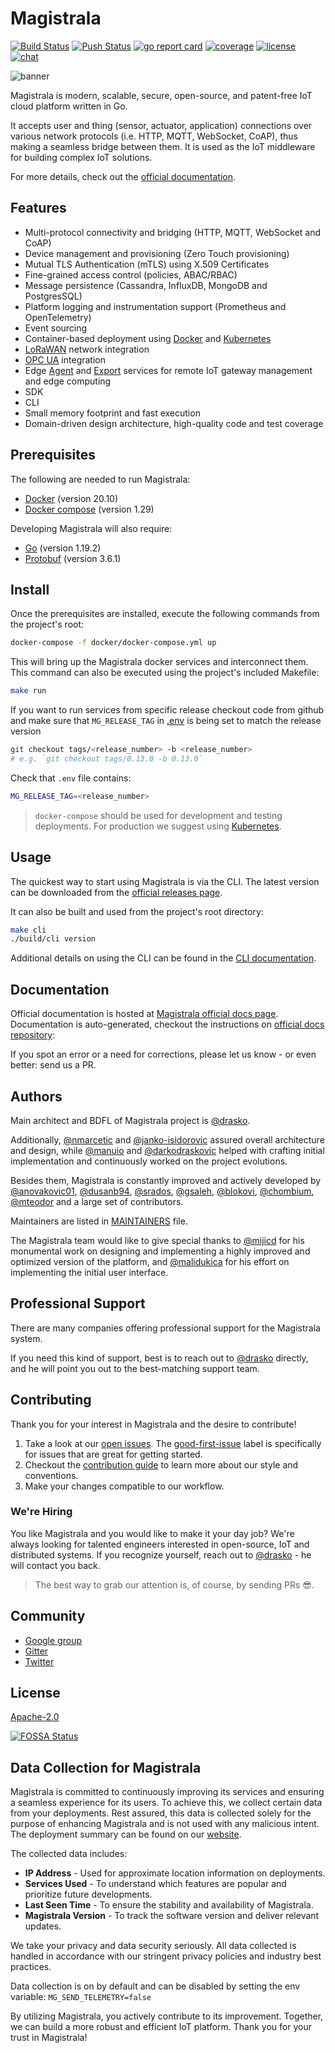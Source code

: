 # Magistrala
[![Build Status](https://github.com/absmach/magistrala/actions/workflows/tests.yml/badge.svg)](https://github.com/absmach/magistrala/actions?query=workflow%3A"CI%20Pipeline")
[![Push Status](https://github.com/absmach/magistrala/actions/workflows/build.yml/badge.svg)](https://github.com/absmach/magistrala/actions?query=workflow%3A"Continuous%20Delivery")
[![go report card][grc-badge]][grc-url]
[![coverage][cov-badge]][cov-url]
[![license][license]](LICENSE)
[![chat][gitter-badge]][gitter]

![banner][banner]

Magistrala is modern, scalable, secure, open-source, and patent-free IoT cloud platform written in Go.

It accepts user and thing (sensor, actuator, application) connections over various network protocols (i.e. HTTP,
MQTT, WebSocket, CoAP), thus making a seamless bridge between them. It is used as the IoT middleware
for building complex IoT solutions.

For more details, check out the [official documentation][docs].

## Features

- Multi-protocol connectivity and bridging (HTTP, MQTT, WebSocket and CoAP)
- Device management and provisioning (Zero Touch provisioning)
- Mutual TLS Authentication (mTLS) using X.509 Certificates
- Fine-grained access control (policies, ABAC/RBAC)
- Message persistence (Cassandra, InfluxDB, MongoDB and PostgresSQL)
- Platform logging and instrumentation support (Prometheus and OpenTelemetry)
- Event sourcing
- Container-based deployment using [Docker][docker] and [Kubernetes][kubernetes]
- [LoRaWAN][lora] network integration
- [OPC UA](opcua) integration
- Edge [Agent](agent) and [Export](export) services for remote IoT gateway management and edge computing
- SDK
- CLI
- Small memory footprint and fast execution
- Domain-driven design architecture, high-quality code and test coverage

## Prerequisites

The following are needed to run Magistrala:

- [Docker](https://docs.docker.com/install/) (version 20.10)
- [Docker compose](https://docs.docker.com/compose/install/) (version 1.29)

Developing Magistrala will also require:

- [Go](https://golang.org/doc/install) (version 1.19.2)
- [Protobuf](https://github.com/protocolbuffers/protobuf#protocol-compiler-installation) (version 3.6.1)

## Install

Once the prerequisites are installed, execute the following commands from the project's root:

```bash
docker-compose -f docker/docker-compose.yml up
```

This will bring up the Magistrala docker services and interconnect them. This command can also be executed using the project's included Makefile:

```bash
make run
```

If you want to run services from specific release checkout code from github and make sure that
`MG_RELEASE_TAG` in [.env](.env) is being set to match the release version

```bash
git checkout tags/<release_number> -b <release_number>
# e.g. `git checkout tags/0.13.0 -b 0.13.0`
```

Check that `.env` file contains:

```bash
MG_RELEASE_TAG=<release_number>
```

>`docker-compose` should be used for development and testing deployments. For production we suggest using [Kubernetes](https://docs.mainflux.io/kubernetes).

## Usage

The quickest way to start using Magistrala is via the CLI. The latest version can be downloaded from the [official releases page][rel].

It can also be built and used from the project's root directory:

```bash
make cli
./build/cli version
```

Additional details on using the CLI can be found in the [CLI documentation](https://docs.mainflux.io/cli).

## Documentation

Official documentation is hosted at [Magistrala official docs page][docs]. Documentation is auto-generated, checkout the instructions on [official docs repository](https://github.com/mainflux/docs):

If you spot an error or a need for corrections, please let us know - or even better: send us a PR.

## Authors

Main architect and BDFL of Magistrala project is [@drasko][drasko].

Additionally, [@nmarcetic][nikola] and [@janko-isidorovic][janko] assured
overall architecture and design, while [@manuio][manu] and [@darkodraskovic][darko]
helped with crafting initial implementation and continuously worked on the project evolutions.

Besides them, Magistrala is constantly improved and actively
developed by [@anovakovic01][alex], [@dusanb94][dusan], [@srados][sava],
[@gsaleh][george], [@blokovi][iva], [@chombium][kole], [@mteodor][mirko] and a large set of contributors.

Maintainers are listed in [MAINTAINERS](MAINTAINERS) file.

The Magistrala team would like to give special thanks to [@mijicd][dejan] for his monumental work
on designing and implementing a highly improved and optimized version of the platform,
and [@malidukica][dusanm] for his effort on implementing the initial user interface.

## Professional Support

There are many companies offering professional support for the Magistrala system.

If you need this kind of support, best is to reach out to [@drasko][drasko] directly, and he will point you out to the best-matching support team.

## Contributing

Thank you for your interest in Magistrala and the desire to contribute!

1. Take a look at our [open issues](https://github.com/absmach/magistrala/issues). The [good-first-issue](https://github.com/absmach/magistrala/labels/good-first-issue) label is specifically for issues that are great for getting started.
2. Checkout the [contribution guide](CONTRIBUTING.md) to learn more about our style and conventions.
3. Make your changes compatible to our workflow.

### We're Hiring

You like Magistrala and you would like to make it your day job? We're always looking for talented engineers interested in open-source, IoT and distributed systems. If you recognize yourself, reach out to [@drasko][drasko] - he will contact you back.

>The best way to grab our attention is, of course, by sending PRs :sunglasses:.

## Community

- [Google group][forum]
- [Gitter][gitter]
- [Twitter][twitter]

## License

[Apache-2.0](LICENSE)

[![FOSSA Status](https://app.fossa.com/api/projects/git%2Bgithub.com%2Fmainflux%2Fmainflux.svg?type=large)](https://app.fossa.com/projects/git%2Bgithub.com%2Fmainflux%2Fmainflux?ref=badge_large)

## Data Collection for Magistrala
Magistrala is committed to continuously improving its services and ensuring a seamless experience for its users. To achieve this, we collect certain data from your deployments. Rest assured, this data is collected solely for the purpose of enhancing Magistrala and is not used with any malicious intent. The deployment summary can be found on our [website][callhome].

The collected data includes:
- **IP Address** - Used for approximate location information on deployments.
- **Services Used** - To understand which features are popular and prioritize future developments.
- **Last Seen Time** - To ensure the stability and availability of Magistrala.
- **Magistrala Version** - To track the software version and deliver relevant updates.

We take your privacy and data security seriously. All data collected is handled in accordance with our stringent privacy policies and industry best practices.

Data collection is on by default and can be disabled by setting the env variable:
`MG_SEND_TELEMETRY=false`

By utilizing Magistrala, you actively contribute to its improvement. Together, we can build a more robust and efficient IoT platform. Thank you for your trust in Magistrala!

[banner]: https://github.com/mainflux/docs/blob/master/docs/img/gopherBanner.jpg
[docs]: https://docs.mainflux.io
[docker]: https://www.docker.com
[forum]: https://groups.google.com/forum/#!forum/mainflux
[gitter]: https://gitter.im/absmach/magistrala?utm_source=badge&utm_medium=badge&utm_campaign=pr-badge&utm_content=badge
[gitter-badge]: https://badges.gitter.im/Join%20Chat.svg
[grc-badge]: https://goreportcard.com/badge/github.com/absmach/magistrala
[grc-url]: https://goreportcard.com/report/github.com/absmach/magistrala
[cov-badge]: https://codecov.io/gh/absmach/magistrala/graph/badge.svg?token=SEMDAO3L09
[cov-url]: https://codecov.io/gh/absmach/magistrala
[license]: https://img.shields.io/badge/license-Apache%20v2.0-blue.svg
[twitter]: https://twitter.com/mainflux
[lora]: https://lora-alliance.org/
[opcua]: https://opcfoundation.org/about/opc-technologies/opc-ua/
[agent]: https://github.com/mainflux/agent
[export]: https://github.com/mainflux/export
[kubernetes]: https://kubernetes.io/
[rel]: https://github.com/absmach/magistrala/releases
[careers]: https://www.mainflux.com/careers.html
[lf]: https://www.linuxfoundation.org/
[edgex]: https://www.edgexfoundry.org/
[company]: https://abstractmachines.fr
[blog]: https://medium.com/abstract-machines-blog
[drasko]: https://github.com/drasko
[nikola]: https://github.com/nmarcetic
[dejan]: https://github.com/mijicd
[manu]: https://github.com/manuIO
[darko]: https://github.com/darkodraskovic
[janko]: https://github.com/janko-isidorovic
[alex]: https://github.com/anovakovic01
[dusan]: https://github.com/dborovcanin
[sava]: https://github.com/srados
[george]: https://github.com/gesaleh
[iva]: https://github.com/blokovi
[kole]: https://github.com/chombium
[dusanm]: https://github.com/malidukica
[mirko]: https://github.com/mteodor
[callhome]: https://deployments.mainflux.io
